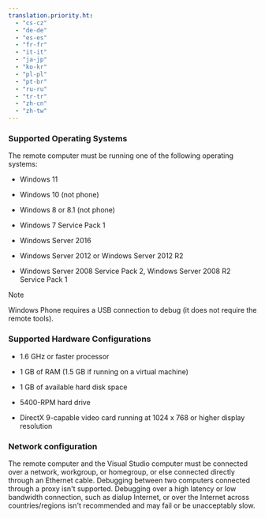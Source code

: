 ```yaml
---
translation.priority.ht: 
  - "cs-cz"
  - "de-de"
  - "es-es"
  - "fr-fr"
  - "it-it"
  - "ja-jp"
  - "ko-kr"
  - "pl-pl"
  - "pt-br"
  - "ru-ru"
  - "tr-tr"
  - "zh-cn"
  - "zh-tw"
---
```

### Supported Operating Systems  

The remote computer must be running one of the following operating systems: 

- Windows 11
  
- Windows 10 (not phone)
  
- Windows 8 or 8.1 (not phone)
  
- Windows 7 Service Pack 1  

- Windows Server 2016
  
- Windows Server 2012 or Windows Server 2012 R2  
  
- Windows Server 2008 Service Pack 2, Windows Server 2008 R2 Service Pack 1

> [!NOTE]
> Windows Phone requires a USB connection to debug (it does not require the remote tools).
  
### Supported Hardware Configurations  
  
- 1.6 GHz or faster processor  
  
- 1 GB of RAM (1.5 GB if running on a virtual machine)  
  
- 1 GB of available hard disk space  
  
- 5400-RPM hard drive  
  
- DirectX 9-capable video card running at 1024 x 768 or higher display resolution  
  
### Network configuration  

The remote computer and the Visual Studio computer must be connected over a network, workgroup, or homegroup, or else connected directly through an Ethernet cable. Debugging between two computers connected through a proxy isn't supported. Debugging over a high latency or low bandwidth connection, such as dialup Internet, or over the Internet across countries/regions isn't recommended and may fail or be unacceptably slow.
